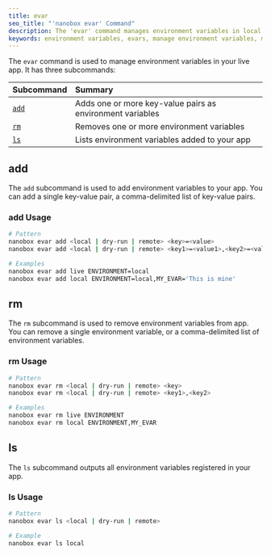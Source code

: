 ```yaml
---
title: evar
seo_title: "'nanobox evar' Command"
description: The 'evar' command manages environment variables in local and production apps.
keywords: environment variables, evars, manage environment variables, manage evars
---
```


The `evar` command is used to manage environment variables in your live app. It has three subcommands:

| Subcommand    | Summary                                                   |
|:--------------|:----------------------------------------------------------|
| [`add`](#add) | Adds one or more key-value pairs as environment variables |
| [`rm`](#rm)   | Removes one or more environment variables                 |
| [`ls`](#ls)   | Lists environment variables added to your app             |

## add
The `add` subcommand is used to add environment variables to your app. You can add a single key-value pair, a comma-delimited list of key-value pairs.

### add Usage
```bash
# Pattern
nanobox evar add <local | dry-run | remote> <key>=<value>
nanobox evar add <local | dry-run | remote> <key1>=<value1>,<key2>=<value2>

# Examples
nanobox evar add live ENVIRONMENT=local
nanobox evar add local ENVIRONMENT=local,MY_EVAR='This is mine'
```

## rm
The `rm` subcommand is used to remove environment variables from app. You can remove a single environment variable, or a comma-delimited list of environment variables.

### rm Usage
```bash
# Pattern
nanobox evar rm <local | dry-run | remote> <key>
nanobox evar rm <local | dry-run | remote> <key1>,<key2>

# Examples
nanobox evar rm live ENVIRONMENT
nanobox evar rm local ENVIRONMENT,MY_EVAR
```

## ls
The `ls` subcommand outputs all environment variables registered in your app.

### ls Usage
```bash
# Pattern
nanobox evar ls <local | dry-run | remote>

# Example
nanobox evar ls local
```
